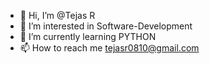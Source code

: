 - 👋 Hi, I’m @Tejas R
- 👀 I’m interested in Software-Development 
- 🌱 I’m currently learning PYTHON
- 📫 How to reach me tejasr0810@gmail.com

<!---
Tejas-010/Tejas-010 is a ✨ special ✨ repository because its `README.md` (this file) appears on your GitHub profile.
You can click the Preview link to take a look at your changes.
--->
